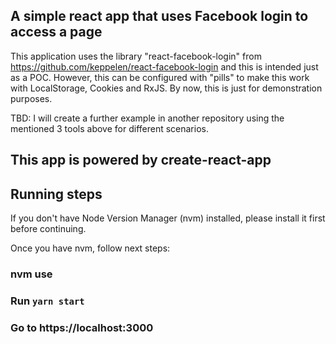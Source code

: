## A simple react app that uses Facebook login to access a page

This application uses the library "react-facebook-login" from https://github.com/keppelen/react-facebook-login and this is intended just as a POC. However, this can be configured with "pills" to make this work with LocalStorage, Cookies and RxJS. By now, this is just for demonstration purposes. 

TBD:
I will create a further example in another repository using the mentioned 3 tools above for different scenarios.

## This app is powered by create-react-app 

## Running steps

If you don't have Node Version Manager (nvm) installed, please install it first before continuing.

Once you have nvm, follow next steps: 
### nvm use 

### Run `yarn start`

### Go to https://localhost:3000
